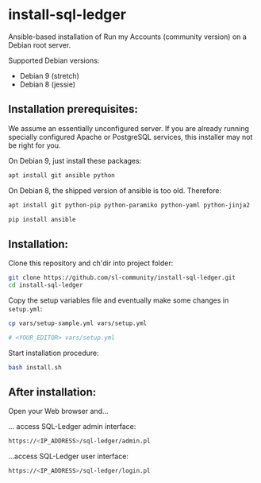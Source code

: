 # install-sql-ledger

Ansible-based installation of Run my Accounts (community version) on
a Debian root server.

Supported Debian versions:


* Debian 9 (stretch)
* Debian 8 (jessie)


## Installation prerequisites:


We assume an essentially unconfigured server. If you are already running
specially configured Apache or PostgreSQL services, this installer may not be
right for you.


On Debian 9, just install these packages:

```sh
apt install git ansible python
```


On Debian 8, the shipped version of ansible is too old. Therefore:

```sh
apt install git python-pip python-paramiko python-yaml python-jinja2

pip install ansible
```



## Installation:

Clone this repository and ch'dir into project folder:

```sh
git clone https://github.com/sl-community/install-sql-ledger.git
cd install-sql-ledger
```

Copy the setup variables file and eventually make some changes in `setup.yml`:

```sh
cp vars/setup-sample.yml vars/setup.yml

# <YOUR_EDITOR> vars/setup.yml
```

Start installation procedure:

```sh
bash install.sh
```

## After installation:

Open your Web browser and...

... access SQL-Ledger admin interface: 

```sh
https://<IP_ADDRESS>/sql-ledger/admin.pl
```

...access SQL-Ledger user interface:

```sh
https://<IP_ADDRESS>/sql-ledger/login.pl
```

